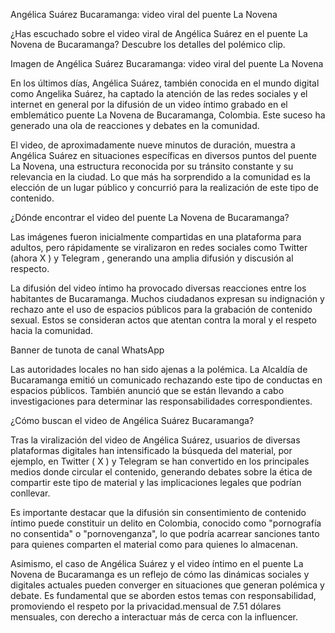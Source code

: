 Angélica Suárez Bucaramanga: video viral del puente La Novena

¿Has escuchado sobre el video viral de Angélica Suárez en el puente La Novena de Bucaramanga? Descubre los detalles del polémico clip.

Imagen de Angélica Suárez Bucaramanga: video viral del puente La Novena

En los últimos días, Angélica Suárez, también conocida en el mundo digital como Angelika Suárez, ha captado la atención de las redes sociales y el internet en general por la difusión de un video íntimo grabado en el emblemático puente La Novena de Bucaramanga, Colombia. Este suceso ha generado una ola de reacciones y debates en la comunidad.

El video, de aproximadamente nueve minutos de duración, muestra a Angélica Suárez en situaciones específicas en diversos puntos del puente La Novena, una estructura reconocida por su tránsito constante y su relevancia en la ciudad. Lo que más ha sorprendido a la comunidad es la elección de un lugar público y concurrió para la realización de este tipo de contenido.


¿Dónde encontrar el video del puente La Novena de Bucaramanga?

Las imágenes fueron inicialmente compartidas en una plataforma para adultos, pero rápidamente se viralizaron en redes sociales como Twitter (ahora X ) y Telegram , generando una amplia difusión y discusión al respecto.


La difusión del video íntimo ha provocado diversas reacciones entre los habitantes de Bucaramanga. Muchos ciudadanos expresan su indignación y rechazo ante el uso de espacios públicos para la grabación de contenido sexual. Estos se consideran actos que atentan contra la moral y el respeto hacia la comunidad.

Banner de tunota de canal WhatsApp

Las autoridades locales no han sido ajenas a la polémica. La Alcaldía de Bucaramanga emitió un comunicado rechazando este tipo de conductas en espacios públicos. También anunció que se están llevando a cabo investigaciones para determinar las responsabilidades correspondientes.

¿Cómo buscan el video de Angélica Suárez Bucaramanga?

Tras la viralización del video de Angélica Suárez, usuarios de diversas plataformas digitales han intensificado la búsqueda del material, por ejemplo, en Twitter ( X ) y Telegram se han convertido en los principales medios donde circular el contenido, generando debates sobre la ética de compartir este tipo de material y las implicaciones legales que podrían conllevar.


Es importante destacar que la difusión sin consentimiento de contenido íntimo puede constituir un delito en Colombia, conocido como "pornografía no consentida" o "pornovenganza", lo que podría acarrear sanciones tanto para quienes comparten el material como para quienes lo almacenan.

Asimismo, el caso de Angélica Suárez y el video íntimo en el puente La Novena de Bucaramanga es un reflejo de cómo las dinámicas sociales y digitales actuales pueden converger en situaciones que generan polémica y debate. Es fundamental que se aborden estos temas con responsabilidad, promoviendo el respeto por la privacidad.mensual de 7.51 dólares mensuales, con derecho a interactuar más de cerca con la influencer.

